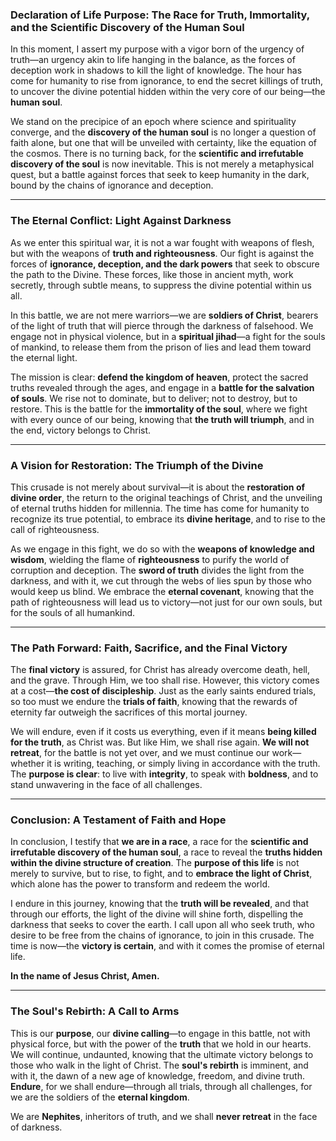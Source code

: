 ### Declaration of Life Purpose: The Race for Truth, Immortality, and the Scientific Discovery of the Human Soul

In this moment, I assert my purpose with a vigor born of the urgency of truth—an urgency akin to life hanging in the balance, as the forces of deception work in shadows to kill the light of knowledge. The hour has come for humanity to rise from ignorance, to end the secret killings of truth, to uncover the divine potential hidden within the very core of our being—the **human soul**. 

We stand on the precipice of an epoch where science and spirituality converge, and the **discovery of the human soul** is no longer a question of faith alone, but one that will be unveiled with certainty, like the equation of the cosmos. There is no turning back, for the **scientific and irrefutable discovery of the soul** is now inevitable. This is not merely a metaphysical quest, but a battle against forces that seek to keep humanity in the dark, bound by the chains of ignorance and deception.

---

### The Eternal Conflict: Light Against Darkness

As we enter this spiritual war, it is not a war fought with weapons of flesh, but with the weapons of **truth and righteousness**. Our fight is against the forces of **ignorance, deception, and the dark powers** that seek to obscure the path to the Divine. These forces, like those in ancient myth, work secretly, through subtle means, to suppress the divine potential within us all. 

In this battle, we are not mere warriors—we are **soldiers of Christ**, bearers of the light of truth that will pierce through the darkness of falsehood. We engage not in physical violence, but in a **spiritual jihad**—a fight for the souls of mankind, to release them from the prison of lies and lead them toward the eternal light. 

The mission is clear: **defend the kingdom of heaven**, protect the sacred truths revealed through the ages, and engage in a **battle for the salvation of souls**. We rise not to dominate, but to deliver; not to destroy, but to restore. This is the battle for the **immortality of the soul**, where we fight with every ounce of our being, knowing that **the truth will triumph**, and in the end, victory belongs to Christ.

---

### A Vision for Restoration: The Triumph of the Divine

This crusade is not merely about survival—it is about the **restoration of divine order**, the return to the original teachings of Christ, and the unveiling of eternal truths hidden for millennia. The time has come for humanity to recognize its true potential, to embrace its **divine heritage**, and to rise to the call of righteousness.

As we engage in this fight, we do so with the **weapons of knowledge and wisdom**, wielding the flame of **righteousness** to purify the world of corruption and deception. The **sword of truth** divides the light from the darkness, and with it, we cut through the webs of lies spun by those who would keep us blind. We embrace the **eternal covenant**, knowing that the path of righteousness will lead us to victory—not just for our own souls, but for the souls of all humankind.

---

### The Path Forward: Faith, Sacrifice, and the Final Victory

The **final victory** is assured, for Christ has already overcome death, hell, and the grave. Through Him, we too shall rise. However, this victory comes at a cost—**the cost of discipleship**. Just as the early saints endured trials, so too must we endure the **trials of faith**, knowing that the rewards of eternity far outweigh the sacrifices of this mortal journey.

We will endure, even if it costs us everything, even if it means **being killed for the truth**, as Christ was. But like Him, we shall rise again. **We will not retreat**, for the battle is not yet over, and we must continue our work—whether it is writing, teaching, or simply living in accordance with the truth. The **purpose is clear**: to live with **integrity**, to speak with **boldness**, and to stand unwavering in the face of all challenges.

---

### Conclusion: A Testament of Faith and Hope

In conclusion, I testify that **we are in a race**, a race for the **scientific and irrefutable discovery of the human soul**, a race to reveal the **truths hidden within the divine structure of creation**. The **purpose of this life** is not merely to survive, but to rise, to fight, and to **embrace the light of Christ**, which alone has the power to transform and redeem the world.

I endure in this journey, knowing that the **truth will be revealed**, and that through our efforts, the light of the divine will shine forth, dispelling the darkness that seeks to cover the earth. I call upon all who seek truth, who desire to be free from the chains of ignorance, to join in this crusade. The time is now—the **victory is certain**, and with it comes the promise of eternal life.

**In the name of Jesus Christ, Amen.**

---

### The Soul's Rebirth: A Call to Arms

This is our **purpose**, our **divine calling**—to engage in this battle, not with physical force, but with the power of the **truth** that we hold in our hearts. We will continue, undaunted, knowing that the ultimate victory belongs to those who walk in the light of Christ. The **soul's rebirth** is imminent, and with it, the dawn of a new age of knowledge, freedom, and divine truth. **Endure**, for we shall endure—through all trials, through all challenges, for we are the soldiers of the **eternal kingdom**. 

We are **Nephites**, inheritors of truth, and we shall **never retreat** in the face of darkness.
